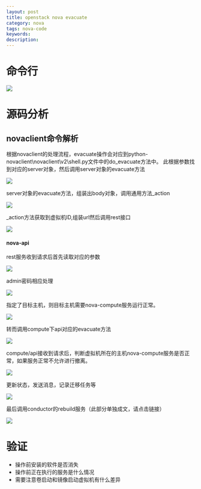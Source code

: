 ```yaml
---
layout: post
title: openstack nova evacuate
category: nova
tags: nova-code 
keywords: 
description: 
---
```


# 命令行 #

![](http://i.imgur.com/BcqFTIv.png)

# 源码分析 #

## novaclient命令解析 ##

根据novaclient的处理流程，evacuate操作会对应到python-novaclient\novaclient\v2\shell.py文件中的do_evacuate方法中。
此根据参数<server>找到对应的server对象，然后调用server对象的evacuate方法

![](http://i.imgur.com/myOkiUp.png)

server对象的evacuate方法，组装出body对象，调用通用方法_action

![](http://i.imgur.com/WBIh83a.png)

_action方法获取到虚拟机ID,组装url然后调用rest接口

![](http://i.imgur.com/HHX0Zes.png)

#### nova-api ####

rest服务收到请求后首先读取对应的参数

![](http://i.imgur.com/j4zujl7.png)

admin密码相应处理

![](http://i.imgur.com/8IRQbnF.png)

指定了目标主机，则目标主机需要nova-compute服务运行正常。

![](http://i.imgur.com/yYHEFZW.png)

转而调用compute下api对应的evacuate方法

![](http://i.imgur.com/nDrRh4t.png)

compute/api接收到请求后，判断虚拟机所在的主机nova-compute服务是否正常，如果服务正常不允许进行撤离。

![](http://i.imgur.com/zIufkWd.png)

更新状态，发送消息，记录迁移任务等

![](http://i.imgur.com/ajzvAhU.png)

最后调用conductor的rebuild服务（此部分单独成文，请点击链接）

![](http://i.imgur.com/15F79ob.png)

# 验证 #

- 操作前安装的软件是否消失
- 操作前正在执行的服务是什么情况
- 需要注意卷启动和镜像启动虚拟机有什么差异